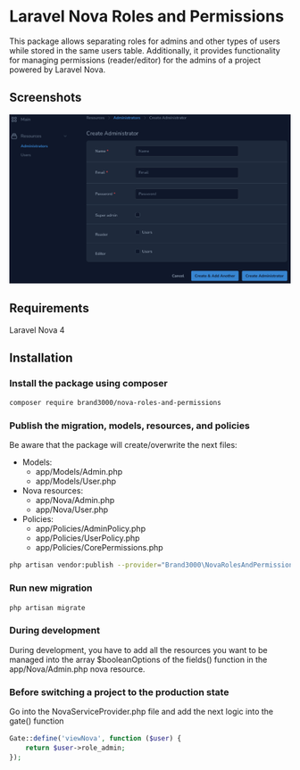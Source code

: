 # Laravel Nova Roles and Permissions
This package allows separating roles for admins and other types of users while stored in the same users table. Additionally, it provides functionality for managing permissions (reader/editor) for the admins of a project powered by Laravel Nova.

## Screenshots
![NovaRolesAndPermissions](/docs/nova-roles-and-permissions.png)

## Requirements
Laravel Nova 4

## Installation

### Install the package using composer

```bash
composer require brand3000/nova-roles-and-permissions
```

### Publish the migration, models, resources, and policies

Be aware that the package will create/overwrite the next files:

- Models:
    - app/Models/Admin.php
    - app/Models/User.php
- Nova resources:
    - app/Nova/Admin.php
    - app/Nova/User.php
- Policies:
    - app/Policies/AdminPolicy.php
    - app/Policies/UserPolicy.php
    - app/Policies/CorePermissions.php

```bash
php artisan vendor:publish --provider="Brand3000\NovaRolesAndPermissions\Publisher" --force
```

### Run new migration
```bash
php artisan migrate
```

### During development
During development, you have to add all the resources you want to be managed into the array $booleanOptions of the fields() function in the app/Nova/Admin.php nova resource.

### Before switching a project to the production state
Go into the NovaServiceProvider.php file and add the next logic into the gate() function
```php
Gate::define('viewNova', function ($user) {
    return $user->role_admin;
});
```